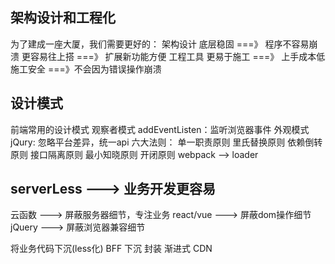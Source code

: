 ## 架构设计和工程化
为了建成一座大厦，我们需要更好的：
  架构设计
    底层稳固 ===》 程序不容易崩溃
    更容易往上搭 ===》 扩展新功能方便
  工程工具
    更易于施工 ===》 上手成本低
    施工安全 ===》不会因为错误操作崩溃
## 设计模式
  前端常用的设计模式
    观察者模式
      addEventListen：监听浏览器事件
    外观模式
      jQury: 忽略平台差异，统一api
  六大法则：
    单一职责原则
    里氏替换原则
    依赖倒转原则
    接口隔离原则
    最小知晓原则
    开闭原则
      webpack --> loader
## serverLess ---> 业务开发更容易
  云函数 ---> 屏蔽服务器细节，专注业务
  react/vue ---> 屏蔽dom操作细节
  jQuery ---> 屏蔽浏览器兼容细节

  将业务代码下沉(less化) BFF
  下沉 封装 渐进式 CDN



